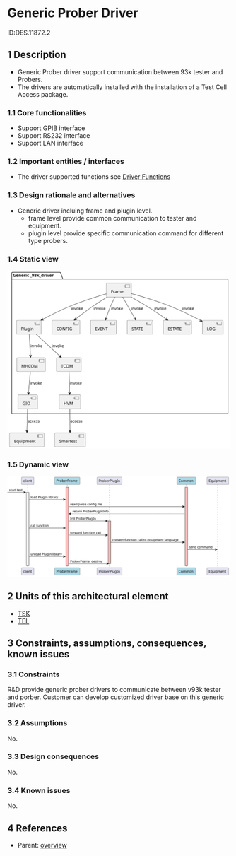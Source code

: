 # Generic Prober Driver <!-- replace this with your architectural element name -->

<!-- To see a rendered version of this document in a BitBucket review, -->
<!-- please click the "View full file" icon -->
<!-- To see a rendered version of this document in the Eclipse IDE, -->
<!-- open the FluentMark viewer (Ctrl-3 Fluent) -->
<!-- To see a rendered version of this document in Visual Studio Code, -->
<!-- please install extension 'Markdown All in One'. -->
<!-- See also https://weshare.advantest.com/vs/pages/viewpage.action?pageId=194087161 -->

ID:DES.11872.2 <!-- Go to http://socbm250.bbn.verigy.net:8000/ to generate a new ID. -->
<!-- You can also use hierarchical numbering like ID:DES.99999.9 -->
<!-- if you describe a part of a design, e.g. a unit, in a separate file -->

<!-- The numbering of the individual sections might help when referencing -->
<!-- to a certain section, but feel free to remove the numbers if you don't like it -->

## 1 Description
<!-- Describe the architectural element here. If helpful, also use diagrams, graphics, ... -->
- Generic Prober driver support communication between 93k tester and Probers.
- The drivers are automatically installed with the installation of a Test Cell Access package.

### 1.1 Core functionalities <!-- This subtopic can be removed if the information is already part of this main description. -->
<!-- List the core functionalities of the architectural element here. -->
- Support GPIB interface
- Support RS232 interface
- Support LAN interface

### 1.2 Important entities / interfaces <!-- This subtopic can be removed if the information is already part of this main description. -->

<!-- In a design overview document, the interfaces don't need to be described here, -->
<!-- they are covered in the architecture documentation -->

- The driver supported functions see [Driver Functions](http://tdc.adv.advantest.com/help/index.jsp#topic/com.verigy.itee.help.smartest.ui.8.5.1/352570.htm)

<!-- In a unit design document, highlight the important entities (interfaces, -->
<!-- classes, data structures, code generators, ...) -->
<!-- Comments in source files (e.g. .hpp/.java) are a crucial part part of -->
<!-- interface documentation, please reference those files: -->

### 1.3 Design rationale and alternatives <!-- This subtopic can be removed if the information is already part of this main description. -->
<!-- The reason behind decisions made when designing this architectural element. -->
<!-- Is there any other alternatives? What is the reason for the final decision? -->
- Generic driver incluing frame and plugin level.
  - frame level provide common communication to tester and equipment.
  - plugin level provide specific communication command for different type probers.

### 1.4 Static view <!-- This subtopic can be removed if the information is trivial -->
<!-- Describe the static view of the unit(s) and the used data structures by using -->
<!-- class diagram(s), a textual description or ... -->
![Class diagram](overview_static_diagram.svg)

### 1.5 Dynamic view <!-- This subtopic can be removed if the information is trivial -->
<!-- Describe the dynamic view of the unit(s) by using activity/sequence diagrams, a texutual description or ... -->
<!-- Explain the handling of multithreading (if applicable) -->
![Class diagram](overview_dynamic_diagram.svg)

## 2 Units of this architectural element <!-- This subtopic can be removed if this is a unit.md document or if there's only a single unit -->

- [TSK](../TSK/doc/TSK.md) <!-- To create a new Unit.md, copy the Overview.md to Unit1.md and adapt the contents -->
- [TEL](../TEL/doc/TEL.md) <!-- To create a new Unit.md, copy the Overview.md to Unit1.md and adapt the contents -->

## 3 Constraints, assumptions, consequences, known issues <!-- This subtopic can be removed if there is nothing to document or the information is already part of some other section. -->
<!-- Please be aware of these topics when you evolve your design. -->
<!-- You could also mention them in the design description if it fits better there, -->
<!-- or combine multiple subsections into one -->

### 3.1 Constraints
<!-- Describe eg. resource consumption, backwards compatibility, online/offline -->
<!-- restrictions, maximum/typical data sizes, limitations of 3rd-party library usage, ... -->
R&D provide generic prober drivers to communicate between v93k tester and porber.
Customer can develop customized driver base on this generic driver.

### 3.2 Assumptions
<!-- Describe important assumptions in the design (for which no requiremnts -->
<!-- are available), eg. size of harddisks, memory, data sizes -->
No.

### 3.3 Design consequences
<!-- Eg. high memory usage, bad scaling of algorithms, error handling issues, ... -->
No.

### 3.4 Known issues
<!-- Known issues, secondary or undesirable behavior (eg. performance decrease -->
<!-- due to slow query of lower-layer status information, not-yet-supported functionality) -->
No.

## 4 References

<!-- Reference the parent element (which is either the architectural element or the parent design document) -->
- Parent:   [overview](overview.md)

